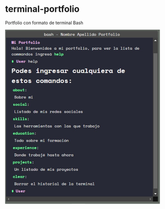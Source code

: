 # terminal-portfolio
Portfolio con formato de terminal Bash

<img width="716" alt="Screenshot" src="portafolio.jpg">

